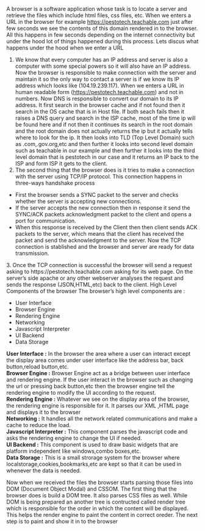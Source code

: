 A browser is a software application whose task is to locate a server and retrieve the files which include html files, css files, etc. When we enters a URL in the browser for example https://pestotech.teachable.com just after few seconds we see the contents of this domain rendered in to the browser. All this happens in few seconds depending on the internet connectivity but under the hood lot of things happened during this process. Lets discus what happens under the hood when we enter a URL
1.	We know that every computer has an IP address and server is also a computer with some special powers so it will also have an IP address. Now the browser is responsible to make connection with the server and maintain it so the only way to contact a server is if we know its IP address which looks like (104.19.239.117). When we enters a URL in human readable form (https://pestotech.teachable.com) and not in numbers. Now DNS is responsible to convert our domain to its IP address. It first search in the browser cache and if not found then it search in the OS cache that  is in Host file. If both seach fails then it raises a DNS query and search in the ISP cache, most of the time ip will be found  here and if not then it continues its search in the root domain and the root domain does not actually returns the ip but it actually tells where to look for the ip. It then looks into TLD (Top Level Domain) such as .com,.gov.org,etc and then further it looks into second level domain such as teachable in our example and then further it looks into the third level domain that is pestotech in our case and it returns an IP back to the ISP and form ISP it gets to the client.
2.	The second thing that the browser does is it tries to make a connection with the server using TCP/IP protocol. This connection happens in three-ways handshake process
<ul>
  <li>First the browser sends a SYNC  packet to the server and checks whether the server is accepting new connections.</li>
  <li>If the server accepts the new connection then in response it send the SYNC/ACK packets acknowledgment packet to the client and opens a port for communication.</li>
  <li>When this response is received by the Client then then client sends  ACK packets to the server, which means that the client has received the packet and send the acknowledgment to the server. Now the TCP connection is stablished and the browser and server are ready for data transmission.</li>
  </ul>
3.	Once the TCP connection is successful the browser will send a request asking to https://pestotech.teachable.com asking for its web page. On the server’s side apache or any other webserver analyses the request and sends the response (JSON,HTML,etc) back to the client.
High Level Components of the browser
The browser’s high level components are : 
<ul>
  <li>User Interface</li>
  <li>Browser Engine</li>
  <li>Rendering Engine</li>
  <li>Networking</li>
  <li>Javascript Interpreter</li>
  <li>UI Backend</li>
  <li>Data Storage</li>
  </ul>
<strong>User Interface :</strong> In the browser  the area where a user can interact except the display area comes under user interface like the address bar, back button,reload button,etc.<br/>
<strong>Browser Engine :</strong> Browser  Engine act as a bridge between user interface and rendering  engine. If the user interact in the browser such as changing the url or pressing back button,etc then the browser engine tell the rendering engine to modify the UI according to the request.<br/>
<strong>Rendering Engine :</strong> Whatever we see on the display area of the browser, the rendering engine is responsible for it. It parses our XML ,HTML page and displays it to the browser<br/>
<strong>Networking :</strong> It handles all the network related communications and make a cache to reduce the load.<br/>
<strong>Javascript Interpreter :</strong> This component parses the javascript code and asks the rendering engine to change the UI if needed.<br/>
<strong>UI Backend :</strong> This component is used to draw basic widgets that are platform independent like windows,combo boxes,etc.<br/>
<strong>Data Storage :</strong> This is a small strorage system for the browser where localstorage,cookies,bookmarks,etc are kept so that it can be used in whenever the data is needed.<br/>

Now when we received the files the browser starts parsing those files into DOM (Document Object Modal) and CSSOM. The first thing that the browser does is build a DOM tree. It also parses CSS files as well. While DOM is being prepared an another tree is contructed called render tree which is responsible for the order in which the content will be displayed. This helps the render engine to paint the content in correct oreder. The next step is to paint and show it in to the browser

